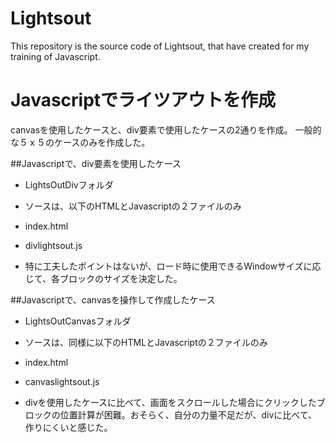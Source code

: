 Lightsout
=========

This repository is the source code of Lightsout, that have created for my training of Javascript.


Javascriptでライツアウトを作成
=========================

canvasを使用したケースと、div要素で使用したケースの2通りを作成。
一般的な５ｘ５のケースのみを作成した。


##Javascriptで、div要素を使用したケース

* LightsOutDivフォルダ
 * ソースは、以下のHTMLとJavascriptの２ファイルのみ
 * index.html
 * divlightsout.js

* 特に工夫したポイントはないが、ロード時に使用できるWindowサイズに応じて、各ブロックのサイズを決定した。

##Javascriptで、canvasを操作して作成したケース

* LightsOutCanvasフォルダ
 * ソースは、同様に以下のHTMLとJavascriptの２ファイルのみ
 * index.html
 * canvaslightsout.js

* divを使用したケースに比べて、画面をスクロールした場合にクリックしたブロックの位置計算が困難。おそらく、自分の力量不足だが、divに比べて、作りにくいと感じた。

